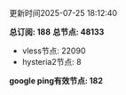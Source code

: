 更新时间2025-07-25 18:12:40

**总订阅: 188**
**总节点: 48133**
- vless节点: 22090
- hysteria2节点: 8

**google ping有效节点: 182**
